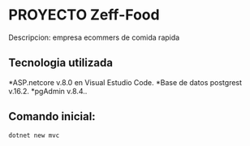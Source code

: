 # PROYECTO Zeff-Food

Descripcion: empresa ecommers de comida rapida

## Tecnologia utilizada
*ASP.netcore v.8.0 en Visual Estudio Code. 
*Base de datos postgrest v.16.2.
*pgAdmin v.8.4..

## Comando inicial:
```
dotnet new mvc
```
